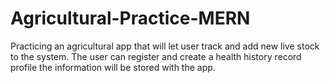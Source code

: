 # Agricultural-Practice-MERN
Practicing an agricultural app that will let user track and add new live stock to the system. The user can register and create a health history record profile the information will be stored with the app. 
